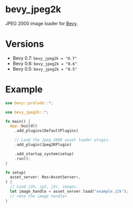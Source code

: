 # bevy_jpeg2k

JPEG 2000 image loader for [Bevy](https://bevyengine.org/).

# Versions

- Bevy 0.7: `bevy_jpeg2k = "0.7"`
- Bevy 0.6: `bevy_jpeg2k = "0.6"`
- Bevy 0.5: `bevy_jpeg2k = "0.5"`

# Example

```rust
use bevy::prelude::*;

use bevy_jpeg2k::*;

fn main() {
  App::build()
    .add_plugins(DefaultPlugins)

    // Load the Jpeg 2000 asset loader plugin.
    .add_plugin(Jpeg2KPlugin)

    .add_startup_system(setup)
    .run();
}

fn setup(
  asset_server: Res<AssetServer>,
) {
  // Load j2k, jp2, j2c, images.
  let image_handle = asset_server.load("example.j2k");
  // <Use the image handle>
}

```
